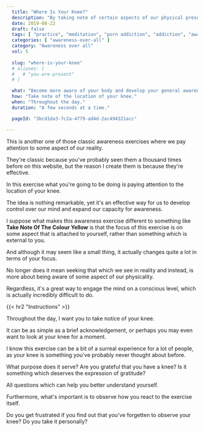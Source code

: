 ```yaml
---
  title: "Where Is Your Knee?"
  description: "By taking note of certain aspects of our physical presence we can learn to be more present with ourselves."
  date: 2019-08-22
  draft: false
  tags: [ "practice", "meditation", "porn addiction", "addiction", "awareness", "awareness exercises", "perspective", "nofap", "neverfap", "neverfap deluxe" ]
  categories: [ "awareness-over-all" ]
  category: "Awareness over all"
  vol: 5
  
  slug: "where-is-your-knee"
  # aliases: [
  #   # "you-are-present"
  # ]

  what: "Become more aware of your body and develop your general awareness."
  how: "Take note of the location of your knee."
  when: "Throughout the day."
  duration: "A few seconds at a time."

  pageId: "3bcd1da3-7c2a-4779-ad4d-2ac494321acc"

---
```


This is another one of those classic awareness exercises where we pay attention to some aspect of our reality.

They're classic because you've probably seen them a thousand times before on this website, but the reason I create them is because they're effective.

In this exercise what you're going to be doing is paying attention to the location of your knee.

The idea is nothing remarkable, yet it's an effective way for us to develop control over our mind and expand our capacity for awareness.

I suppose what makes this awareness exercise different to something like **Take Note Of The Colour Yellow** is that the focus of this exercise is on some aspect that is attached to yourself, rather than something which is external to you.

And although it may seem like a small thing, it actually changes quite a lot in terms of your focus.

No longer does it mean seeking that which we see in reality and instead, is more about being aware of some aspect of our physicality. 

Regardless, it's a great way to engage the mind on a conscious level, which is actually incredibly difficult to do.


{{< hr2 "Instructions" >}}


Throughout the day, I want you to take notice of your knee.

It can be as simple as a brief acknowledgement, or perhaps you may even want to look at your knee for a moment.

I know this exercise can be a bit of a surreal experience for a lot of people, as your knee is something you've probably never thought about before.

What purpose does it serve? Are you grateful that you have a knee? Is it something which deserves the expression of gratitude?

All questions which can help you better understand yourself.

Furthermore, what's important is to observe how you react to the exercise itself. 

Do you get frustrated if you find out that you've forgetten to observe your knee? Do you take it personally?


<!--
{{< hr2 "Additional Resources" >}}  -->

<!-- maybe link to other  -->

